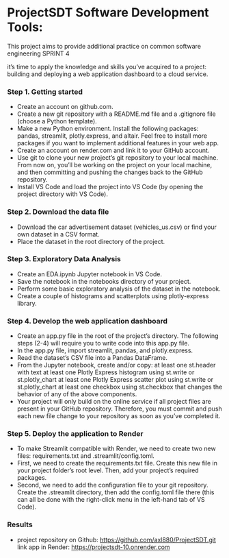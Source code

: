 # ProjectSDT Software Development Tools: 
This project aims to provide additional practice on common software engineering SPRINT 4

it’s time to apply the knowledge and skills you’ve acquired to a project: building and deploying a web application dashboard to a cloud service.

### Step 1. Getting started

- Create an account on github.com.
- Create a new git repository with a README.md file and a .gitignore file (choose a Python template).
- Make a new Python environment. Install the following packages: pandas, streamlit, plotly.express, and altair. Feel free to install more packages if you want to implement additional features in your web app.
- Create an account on render.com and link it to your GitHub account.
- Use git to clone your new project’s git repository to your local machine. From now on, you’ll be working on the project on your local machine, and then committing and pushing the changes back to the GitHub repository.
- Install VS Code and load the project into VS Code (by opening the project directory with VS Code).

### Step 2. Download the data file

- Download the car advertisement dataset (vehicles_us.csv) or find your own dataset in a CSV format.
- Place the dataset in the root directory of the project.

### Step 3. Exploratory Data Analysis

- Create an EDA.ipynb Jupyter notebook in VS Code.
- Save the notebook in the notebooks directory of your project.
- Perform some basic exploratory analysis of the dataset in the notebook.
- Create a couple of histograms and scatterplots using plotly-express library.

### Step 4. Develop the web application dashboard

- Create an app.py file in the root of the project’s directory. The following steps (2-4) will require you to write code into this app.py file.
- In the app.py file, import streamlit, pandas, and plotly.express.
- Read the dataset’s CSV file into a Pandas DataFrame.
- From the Jupyter notebook, create and/or copy:
at least one st.header with text
at least one Plotly Express histogram using st.write or st.plotly_chart
at least one Plotly Express scatter plot using st.write or st.plotly_chart
at least one checkbox using st.checkbox that changes the behavior of any of the above components.
- Your project will only build on the online service if all project files are present in your GitHub repository. Therefore, you must commit and push each new file change to your repository as soon as you’ve completed it.

### Step 5. Deploy the application to Render

- To make Streamlit compatible with Render, we need to create two new files: requirements.txt and .streamlit/config.toml.
- First, we need to create the requirements.txt file. Create this new file in your project folder’s root level. Then, add your project’s required packages. 
- Second, we need to add the configuration file to your git repository. Create the .streamlit directory, then add the config.toml file there (this can all be done with the right-click menu in the left-hand tab of VS Code).

### Results
- project repository on Github:
https://github.com/axl880/ProjectSDT.git
link app in Render:
https://projectsdt-10.onrender.com
